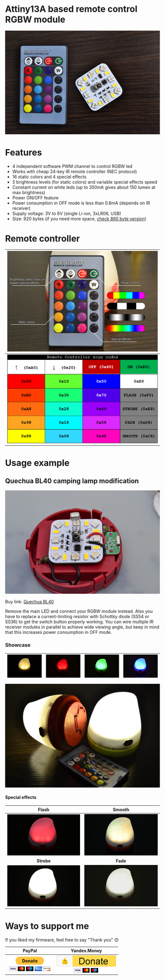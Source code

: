 # Attiny13A based remote control RGBW module

![Overview](img/overview.jpg)

# Features

* 4 independent software PWM channel to control RGBW led
* Works with cheap 24-key IR remote controller (NEC protocol)
* 16 static colors and 4 special effects
* 5 brightness levels (for static colors) and variable special effects speed
* Constant current on white leds (up to 350mA gives about 150 lumen at max brightness)
* Power ON/OFF feature
* Power consumption in OFF mode is less than 0.8mA (depends on IR receiver)
* Supply voltage: 3V to 6V (single Li-ion, 3xLR06, USB)
* Size: 920 bytes (if you need more space, [check 860 byte version](https://github.com/SinuXVR/Attiny13A-remote-control-RGBW-module/tree/spectrum))

# Remote controller

|![Remote keys](img/remote.jpg)|
|:---:|
|![Remote keys scan codes](img/remote_codes.png)|

# Usage example

## Quechua BL40 camping lamp modification

![Installation example](img/quechua_wiring.png)

Buy link: [Quechua BL40](https://www.decathlon.com/products/camping-and-hiking-lamp-bl-40)

Remove the main LED and connect your RGBW module instead. Also you have to replace a current-limiting resistor with Schottky diode (SS54 or SS36) to get the switch button properly working.
You can wire multiple IR receiver modules in parallel to achieve wide viewing angle, but keep in mind that this increases power consumption in OFF mode.

### Showcase

|![White](img/quechua_1.jpg)|![Red](img/quechua_2.jpg)|![Green](img/quechua_3.jpg)|![Blue](img/quechua_4.jpg)|
|:---:|:---:|:---:|:---:|

![Preview](img/quechua_5.jpg)

#### Special effects

|**Flash**|**Smooth**|
|:-------:|:--------:|
|![Jumping](img/flash.gif)|![Rainbow](img/smooth.gif)|
|**Strobe**|**Fade**|
|![Strobe](img/strobe.gif)|![Smooth fade](img/fade.gif)|

# Ways to support me

If you liked my firmware, feel free to say "Thank you" :blush:

|PayPal|Yandex.Money|
|:----:|:----------:|
|[![paypal](img/paypal.png)](https://www.paypal.me/sinuxvr)|[![Yandex.Money](img/yamoney.png)](https://money.yandex.ru/to/410014808100617)|